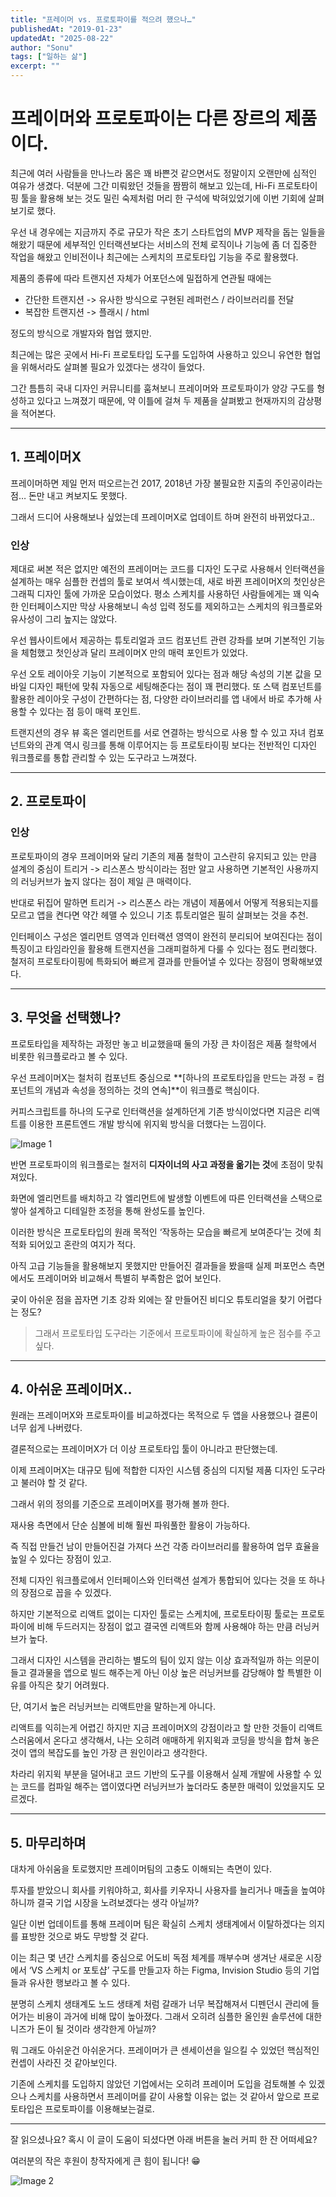 ```yaml
---
title: "프레이머 vs. 프로토파이를 적으려 했으나…"
publishedAt: "2019-01-23"
updatedAt: "2025-08-22"
author: "Sonu"
tags: ["일하는 삶"]
excerpt: ""
---
```



# 프레이머와 프로토파이는 다른 장르의 제품이다.


최근에 여러 사람들을 만나느라 몸은 꽤 바쁜것 같으면서도 정말이지 오랜만에 심적인 여유가 생겼다. 덕분에 그간 미뤄왔던 것들을 짬짬히 해보고 있는데, Hi-Fi 프로토타이핑 툴을 활용해 보는 것도 밀린 숙제처럼 머리 한 구석에 박혀있었기에 이번 기회에 살펴보기로 했다.


우선 내 경우에는 지금까지 주로 규모가 작은 초기 스타트업의 MVP 제작을 돕는 일들을 해왔기 때문에 세부적인 인터랙션보다는 서비스의 전체 로직이나 기능에 좀 더 집중한 작업을 해왔고 인비전이나 최근에는 스케치의 프로토타입 기능을 주로 활용했다.


제품의 종류에 따라 트랜지션 자체가 어포던스에 밀접하게 연관될 때에는

- 간단한 트랜지션 -> 유사한 방식으로 구현된 레퍼런스 / 라이브러리를 전달
- 복잡한 트랜지션 -> 플래시 / html

정도의 방식으로 개발자와 협업 했지만.


최근에는 많은 곳에서 Hi-Fi 프로토타입 도구를 도입하여 사용하고 있으니 유연한 협업을 위해서라도 살펴볼 필요가 있겠다는 생각이 들었다.


그간 틈틈히 국내 디자인 커뮤니티를 훔쳐보니 프레이머와 프로토파이가 양강 구도를 형성하고 있다고 느껴졌기 때문에, 약 이틀에 걸쳐 두 제품을 살펴봤고 현재까지의 감상평을 적어본다.


-----


## 1. 프레이머X


프레이머하면 제일 먼저 떠오르는건 2017, 2018년 가장 불필요한 지출의 주인공이라는 점… 돈만 내고 켜보지도 못했다.


그래서 드디어 사용해보나 싶었는데 프레이머X로 업데이트 하며 완전히 바뀌었다고..





### 인상


제대로 써본 적은 없지만 예전의 프레이머는 코드를 디자인 도구로 사용해서 인터랙션을 설계하는 매우 심플한 컨셉의 툴로 보여서 섹시했는데, 새로 바뀐 프레이머X의 첫인상은 그래픽 디자인 툴에 가까운 모습이었다. 평소 스케치를 사용하던 사람들에게는 꽤 익숙한 인터페이스지만 막상 사용해보니 속성 입력 정도를 제외하고는 스케치의 워크플로와 유사성이 그리 높지는 않았다.


우선 웹사이트에서 제공하는 튜토리얼과 코드 컴포넌트 관련 강좌를 보며 기본적인 기능을 체험했고 첫인상과 달리 프레이머X 만의 매력 포인트가 있었다.


우선 오토 레이아웃 기능이 기본적으로 포함되어 있다는 점과 해당 속성의 기본 값을 모바일 디자인 패턴에 맞춰 자동으로 세팅해준다는 점이 꽤 편리했다. 또 스택 컴포넌트를 활용한 레이아웃 구성이 간편하다는 점, 다양한 라이브러리를 앱 내에서 바로 추가해 사용할 수 있다는 점 등이 매력 포인트.


트랜지션의 경우 뷰 혹은 엘리먼트를 서로 연결하는 방식으로 사용 할 수 있고 자녀 컴포넌트와의 관계 역시 링크를 통해 이루어지는 등 프로토타이핑 보다는 전반적인 디자인 워크플로를 통합 관리할 수 있는 도구라고 느껴졌다.


---


## 2. 프로토파이





### 인상


프로토파이의 경우 프레이머와 달리 기존의 제품 철학이 고스란히 유지되고 있는 만큼 설계의 중심이 트리거 -> 리스폰스 방식이라는 점만 알고 사용하면 기본적인 사용까지의 러닝커브가 높지 않다는 점이 제일 큰 매력이다.


반대로 뒤집어 말하면 트리거 -> 리스폰스 라는 개념이 제품에서 어떻게 적용되는지를 모르고 앱을 켠다면 약간 헤맬 수 있으니 기초 튜토리얼은 필히 살펴보는 것을 추천.


인터페이스 구성은 엘리먼트 영역과 인터랙션 영역이 완전히 분리되어 보여진다는 점이 특징이고 타임라인을 활용해 트랜지션을 그래피컬하게 다룰 수 있다는 점도 편리했다. 철저히 프로토타이핑에 특화되어 빠르게 결과를 만들어낼 수 있다는 장점이 명확해보였다.


-----


## 3. 무엇을 선택했나?


프로토타입을 제작하는 과정만 놓고 비교했을때 둘의 가장 큰 차이점은 제품 철학에서 비롯한 워크플로라고 볼 수 있다.


우선 프레이머X는 철처히 컴포넌트 중심으로 **[하나의 프로토타입을 만드는 과정 = 컴포넌트의 개념과 속성을 정의하는 것의 연속]**이 워크플로 핵심이다.


커피스크립트를 하나의 도구로 인터랙션을 설계하던게 기존 방식이었다면 지금은 리액트를 이용한 프론트엔드 개발 방식에 위지윅 방식을 더했다는 느낌이다.

![Image 1](/images/framerx-vs-protopie-img-1.png)


반면 프로토파이의 워크플로는 철저히 **디자이너의 사고 과정을 옮기는 것**에 초점이 맞춰져있다.


화면에 엘리먼트를 배치하고 각 엘리먼트에 발생할 이벤트에 따른 인터랙션을 스택으로 쌓아 설계하고 디테일한 조정을 통해 완성도를 높인다.


이러한 방식은 프로토타입의 원래 목적인 ‘작동하는 모습을 빠르게 보여준다’는 것에 최적화 되어있고 혼란의 여지가 적다.


아직 고급 기능들을 활용해보지 못했지만 만들어진 결과들을 봤을때 실제 퍼포먼스 측면에서도 프레이머와 비교해서 특별히 부족함은 없어 보인다.


궂이 아쉬운 점을 꼽자면 기초 강좌 외에는 잘 만들어진 비디오 튜토리얼을 찾기 어렵다는 정도?

> 그래서 프로토타입 도구라는 기준에서 프로토파이에 확실하게 높은 점수를 주고싶다.

---


## 4. 아쉬운 프레이머X..


원래는 프레이머X와 프로토파이를 비교하겠다는 목적으로 두 앱을 사용했으나 결론이 너무 쉽게 나버렸다.


결론적으로는 프레이머X가 더 이상 프로토타입 툴이 아니라고 판단했는데.


이제 프레이머X는 대규모 팀에 적합한 디자인 시스템 중심의 디지털 제품 디자인 도구라고 불러야 할 것 같다.


그래서 위의 정의를 기준으로 프레이머X를 평가해 볼까 한다.


재사용 측면에서 단순 심볼에 비해 훨씬 파워풀한 활용이 가능하다.


즉 직접 만들건 남이 만들어진걸 가져다 쓰건 각종 라이브러리를 활용하여 업무 효율을 높일 수 있다는 장점이 있고.


전체 디자인 워크플로에서 인터페이스와 인터랙션 설계가 통합되어 있다는 것을 또 하나의 장점으로 꼽을 수 있겠다.


하지만 기본적으로 리액트 없이는 디자인 툴로는 스케치에, 프로토타이핑 툴로는 프로토파이에 비해 두드러지는 장점이 없고 결국엔 리액트와 함께 사용해야 하는 만큼 러닝커브가 높다.


그래서 디자인 시스템을 관리하는 별도의 팀이 있지 않는 이상 효과적일까 하는 의문이 들고 결과물을 앱으로 빌드 해주는게 아닌 이상 높은 러닝커브를 감당해야 할 특별한 이유를 아직은 찾기 어려웠다.


단, 여기서 높은 러닝커브는 리액트만을 말하는게 아니다.


리액트를 익히는게 어렵긴 하지만 지금 프레이머X의 강점이라고 할 만한 것들이 리액트스러움에서 온다고 생각해서, 나는 오히려 애매하게 위지윅과 코딩을 방식을 합쳐 놓은 것이 앱의 복잡도를 높인 가장 큰 원인이라고 생각한다.


차라리 위지윅 부분을 덜어내고 코드 기반의 도구를 이용해서 실제 개발에 사용할 수 있는 코드를 컴파일 해주는 앱이였다면 러닝커브가 높더라도 충분한 매력이 있었을지도 모르겠다.


-----


## 5. 마무리하며


대차게 아쉬움을 토로했지만 프레이머팀의 고충도 이해되는 측면이 있다.


투자를 받았으니 회사를 키워야하고, 회사를 키우자니 사용자를 늘리거나 매출을 높여야 하니까 결국 기업 시장을 노려보겠다는 생각 아닐까?


일단 이번 업데이트를 통해 프레이머 팀은 확실히 스케치 생태계에서 이탈하겠다는 의지를 표방한 것으로 봐도 무방할 것 같다.


이는 최근 몇 년간 스케치를 중심으로 어도비 독점 체계를 깨부수며 생겨난 새로운 시장에서 ‘VS 스케치 or 포토샵’ 구도를 만들고자 하는 Figma, Invision Studio 등의 기업들과 유사한 행보라고 볼 수 있다.


분명히 스케치 생태계도 노드 생태계 처럼 갈래가 너무 복잡해져서 디펜던시 관리에 들어가는 비용이 과거에 비해 많이 높아졌다. 그래서 오히려 심플한 올인원 솔루션에 대한 니즈가 돈이 될 것이라 생각한게 아닐까?


뭐 그래도 아쉬운건 아쉬운거다. 프레이머가 큰 센세이션을 일으킬 수 있었던 핵심적인 컨셉이 사라진 것 같아보인다.


기존에 스케치를 도입하지 않았던 기업에서는 오히려 프레이머 도입을 검토해볼 수 있겠으나 스케치를 사용하면서 프레이머를 같이 사용할 이유는 없는 것 같아서 앞으로 프로토타입은 프로토파이를 이용해보는걸로.


---


잘 읽으셨나요? 혹시 이 글이 도움이 되셨다면 아래 버튼을 눌러 커피 한 잔 어떠세요?


여러분의 작은 후원이 창작자에게 큰 힘이 됩니다! 😁

![Image 2](/images/framerx-vs-protopie-img-2.png)

